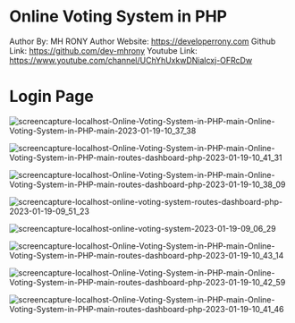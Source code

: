 # Online Voting System in PHP 

Author By: MH RONY
Author Website: https://developerrony.com
Github Link: https://github.com/dev-mhrony
Youtube Link: https://www.youtube.com/channel/UChYhUxkwDNialcxj-OFRcDw


# Login Page
![screencapture-localhost-Online-Voting-System-in-PHP-main-Online-Voting-System-in-PHP-main-2023-01-19-10_37_38](https://user-images.githubusercontent.com/78216965/213357596-c6ab7d1e-95ec-4213-af79-2f500ca56d80.png)

![screencapture-localhost-Online-Voting-System-in-PHP-main-Online-Voting-System-in-PHP-main-routes-dashboard-php-2023-01-19-10_41_31](https://user-images.githubusercontent.com/78216965/213357503-5365f139-a5d8-4adb-9229-c285ad97da71.png)

![screencapture-localhost-Online-Voting-System-in-PHP-main-Online-Voting-System-in-PHP-main-routes-dashboard-php-2023-01-19-10_38_09](https://user-images.githubusercontent.com/78216965/213357592-2f8828b3-9d75-4511-a86d-e5842ac12c2c.png)

![screencapture-localhost-online-voting-system-routes-dashboard-php-2023-01-19-09_51_23](https://user-images.githubusercontent.com/78216965/213357598-ce35f2b9-e592-4a52-8803-8656c8e0fd4e.png)

![screencapture-localhost-online-voting-system-2023-01-19-09_06_29](https://user-images.githubusercontent.com/78216965/213357600-7c319f78-5d90-4fe0-aecc-a643afed6900.png)

![screencapture-localhost-Online-Voting-System-in-PHP-main-Online-Voting-System-in-PHP-main-routes-dashboard-php-2023-01-19-10_43_14](https://user-images.githubusercontent.com/78216965/213357603-730cc673-fccb-4555-80a0-1856d3fc3899.png)

![screencapture-localhost-Online-Voting-System-in-PHP-main-Online-Voting-System-in-PHP-main-routes-dashboard-php-2023-01-19-10_42_59](https://user-images.githubusercontent.com/78216965/213357608-e55ed032-c65c-49cb-993c-bf55a4899258.png)

![screencapture-localhost-Online-Voting-System-in-PHP-main-Online-Voting-System-in-PHP-main-routes-dashboard-php-2023-01-19-10_41_46](https://user-images.githubusercontent.com/78216965/213357611-10dd986f-134f-4847-ad1d-0cf32a0fecc6.png)


